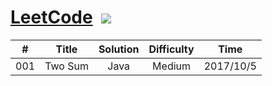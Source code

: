 # [LeetCode](https://leetcode.com/problemset/algorithms/)  ![](https://img.shields.io/badge/language-Java/Python-blue.svg) 

| #	   | Title    | Solution   | Difficulty|    Time   |
| ---- |:--------:| :--------: |:--------: |:--------: |
| 001	|  Two Sum  | Java       | Medium    | 2017/10/5||
